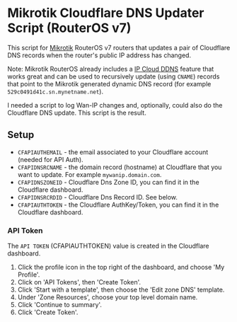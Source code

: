 # Mikrotik Cloudflare DNS Updater Script (RouterOS v7)

This script for [Mikrotik](https://mikrotik.com/) RouterOS v7 routers
that updates a pair of Cloudflare DNS records when the router's public IP address has changed.

Note: Mikrotik RouterOS already includes a [IP Cloud DDNS](https://wiki.mikrotik.com/wiki/Manual:IP/Cloud#DDNS) feature
that works great and can be used to recursively update (using `CNAME`) records that point to the Mikrotik generated
dynamic DNS record (for example `529c0491d41c.sn.mynetname.net`).

I needed a script to log Wan-IP changes and, optionally, could also do the Cloudflare DNS update.
This script is the result.

## Setup

* `CFAPIAUTHEMAIL` - the email associated to your Cloudflare account (needed for API Auth).
* `CFAPIDNSRCNAME` - the domain record (hostname) at Cloudflare that you want to update. For example `mywanip.domain.com`.
* `CFAPIDNSZONEID` - Cloudflare Dns Zone ID, you can find it in the Cloudflare dashboard.
* `CFAPIDNSRCRDID` - Cloudflare Dns Record ID. See below.
* `CFAPIAUTHTOKEN` - the Cloudflare AuthKey/Token, you can find it in the Cloudflare dashboard.


### API Token

The `API TOKEN` (CFAPIAUTHTOKEN) value is created in the Cloudflare dashboard.

1. Click the profile icon in the top right of the dashboard, and choose 'My Profile'.
2. Click on 'API Tokens', then 'Create Token'.
3. Click 'Start with a template', then choose the 'Edit zone DNS' template.
4. Under 'Zone Resources', choose your top level domain name.
5. Click 'Continue to summary'.
6. Click 'Create Token'.
